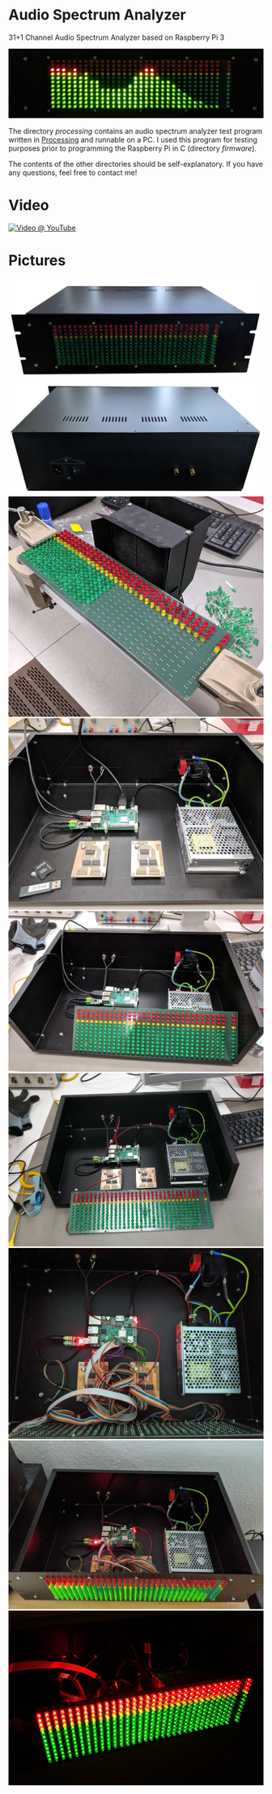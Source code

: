 # Audio Spectrum Analyzer
31+1 Channel Audio Spectrum Analyzer based on Raspberry Pi 3

![Audio Spectrum Analyzer in Action](https://github.com/yildi1337/AudioSpectrumAnalyzer/blob/master/pictures/led_matrix_running_device.jpg)

The directory *processing* contains an audio spectrum analyzer test program written in [Processing](https://processing.org/) and runnable on a PC. I used this program for testing purposes prior to programming the Raspberry Pi in C (directory *firmware*).

The contents of the other directories should be self-explanatory. If you have any questions, feel free to contact me!

# Video
[![Video @ YouTube](http://img.youtube.com/vi/YIkxK9BZh9M/0.jpg)](http://www.youtube.com/watch?v=YIkxK9BZh9M "31+1 Channel Audio Spectrum Analyzer based on Raspberry Pi 3
")

# Pictures
![](https://github.com/yildi1337/AudioSpectrumAnalyzer/blob/master/pictures/case_front.jpg)
![](https://github.com/yildi1337/AudioSpectrumAnalyzer/blob/master/pictures/case_back.jpg)
![](https://github.com/yildi1337/AudioSpectrumAnalyzer/blob/master/pictures/led_matrix_soldering.jpg)
![](https://github.com/yildi1337/AudioSpectrumAnalyzer/blob/master/pictures/mounting_components_inside_case_1.jpg)
![](https://github.com/yildi1337/AudioSpectrumAnalyzer/blob/master/pictures/mounting_components_inside_case_2.jpg)
![](https://github.com/yildi1337/AudioSpectrumAnalyzer/blob/master/pictures/mounting_components_inside_case_3.jpg)
![](https://github.com/yildi1337/AudioSpectrumAnalyzer/blob/master/pictures/wired_components_open_frame_1.jpg)
![](https://github.com/yildi1337/AudioSpectrumAnalyzer/blob/master/pictures/wired_components_open_frame_2.jpg)
![](https://github.com/yildi1337/AudioSpectrumAnalyzer/blob/master/pictures/led_matrix_test.jpg)
